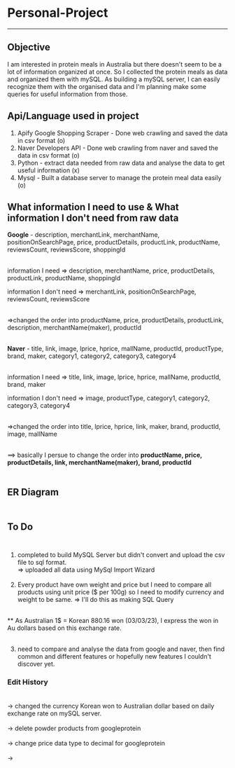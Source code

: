 # Personal-Project

----------------------------

## Objective
I am interested in protein meals in Australia but there doesn't seem to be a lot of information organized at once. So I collected the protein meals as data and organized them with mySQL.
As building a mySQL server, I can easily recognize them with the organised data and I'm planning make some queries for useful information from those.  

## Api/Language used in project

1. Apify Google Shopping Scraper - Done web crawling and saved the data in csv format (o)
2. Naver Developers API - Done web crawling from naver and saved the data in csv format (o)
3. Python - extract data needed from raw data and analyse the data to get useful information (x)
4. Mysql - Built a database server to manage the protein meal data easily (o)


## What information I need to use & What information I don't need from raw data  


**Google** - description, merchantLink, merchantName, positionOnSearchPage, price, productDetails, productLink, productName, reviewsCount, reviewsScore, shoppingId<br/><br/>  

information I need => description, merchantName, price, productDetails, productLink, productName, shoppingId  

information I don't need => merchantLink, positionOnSearchPage, reviewsCount, reviewsScore<br/><br/>  


=>changed the order into productName, price, productDetails, productLink, description, merchantName(maker), productId<br/><br/>


**Naver** - title, link, image, lprice, hprice, mallName, productId, productType, brand, maker, category1, category2, category3, category4  <br/><br/>


information I need</span> => title, link, image, lprice, hprice, mallName, productId, brand, maker  

information I don't need => image, productType, category1, category2, category3, category4<br/><br/>


=>changed the order into title, lprice, hprice, link, maker, brand, productId, image, mallName<br/><br/>  


==> basically I persue to change the order into **productName, price, productDetails, link, merchantName(maker), brand, productId**<br/><br/>

## ER Diagram<br/><br/>

## To Do<br/><br/>

1. completed to build MySQL Server but didn't convert and upload the csv file to sql format.  
  => uploaded all data using MySql Import Wizard<br/><br/>
2. Every product have own weight and price but I need to compare all products using unit price ($ per 100g) so I need to modify currency and weight to be same.
  => I'll do this as making SQL Query<br/><br/>

** As Australian 1$ = Korean 880.16 won (03/03/23), I express the won in Au dollars based on this exchange rate.<br/><br/>

3. need to compare and analyse the data from google and naver, then find common and different features or hopefully new features I couldn't discover yet.

### Edit History<br/><br/>
-> changed the currency Korean won to Australian dollar based on daily exchange rate on mySQL server.<br/><br/>
-> delete powder products from googleprotein <br/><br/>
-> change price data type to decimal for googleprotein <br/><br/>
-> 


